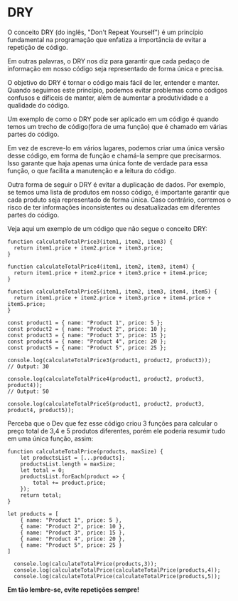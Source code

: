 # DRY

O conceito DRY (do inglês, "Don't Repeat Yourself") é um princípio fundamental na programação que enfatiza a importância de evitar a repetição de código.

Em outras palavras, o DRY nos diz para garantir que cada pedaço de informação em nosso código seja representado de forma única e precisa.

O objetivo do DRY é tornar o código mais fácil de ler, entender e manter. Quando seguimos este princípio, podemos evitar problemas como códigos confusos e difíceis de manter, além de aumentar a produtividade e a qualidade do código.



Um exemplo de como o DRY pode ser aplicado em um código é quando temos um trecho de código(fora de uma função) que é chamado em várias partes do código.

Em vez de escreve-lo em vários lugares, podemos criar uma única versão desse código, em forma de função e chamá-la sempre que precisarmos. Isso garante que haja apenas uma única fonte de verdade para essa função, o que facilita a manutenção e a leitura do código.

Outra forma de seguir o DRY é evitar a duplicação de dados. Por exemplo, se temos uma lista de produtos em nosso código, é importante garantir que cada produto seja representado de forma única. Caso contrário, corremos o risco de ter informações inconsistentes ou desatualizadas em diferentes partes do código.



Veja aqui um exemplo de um código que não segue o conceito DRY:

```
function calculateTotalPrice3(item1, item2, item3) {
  return item1.price + item2.price + item3.price;
}
 
function calculateTotalPrice4(item1, item2, item3, item4) {
  return item1.price + item2.price + item3.price + item4.price;
}
 
function calculateTotalPrice5(item1, item2, item3, item4, item5) {
  return item1.price + item2.price + item3.price + item4.price + item5.price;
}
 
const product1 = { name: "Product 1", price: 5 };
const product2 = { name: "Product 2", price: 10 };
const product3 = { name: "Product 3", price: 15 };
const product4 = { name: "Product 4", price: 20 };
const product5 = { name: "Product 5", price: 25 };
 
console.log(calculateTotalPrice3(product1, product2, product3));
// Output: 30
 
console.log(calculateTotalPrice4(product1, product2, product3, product4));
// Output: 50
 
console.log(calculateTotalPrice5(product1, product2, product3, product4, product5));
```

Perceba que o Dev que fez esse código criou 3 funções para calcular o preço total de 3,4 e 5 produtos diferentes, porém ele poderia resumir tudo em uma única função, assim:

```
function calculateTotalPrice(products, maxSize) {
    let productsList = [...products];
    productsList.length = maxSize;
    let total = 0;
    productsList.forEach(product => {
        total += product.price;
    });
    return total;
}
  
let products = [
    { name: "Product 1", price: 5 },
    { name: "Product 2", price: 10 },
    { name: "Product 3", price: 15 },
    { name: "Product 4", price: 20 },
    { name: "Product 5", price: 25 }
]
 
  console.log(calculateTotalPrice(products,3));
  console.log(calculateTotalPrice(calculateTotalPrice(products,4));
  console.log(calculateTotalPrice(calculateTotalPrice(products,5));
```

**Em tão lembre-se, evite repetições sempre!**